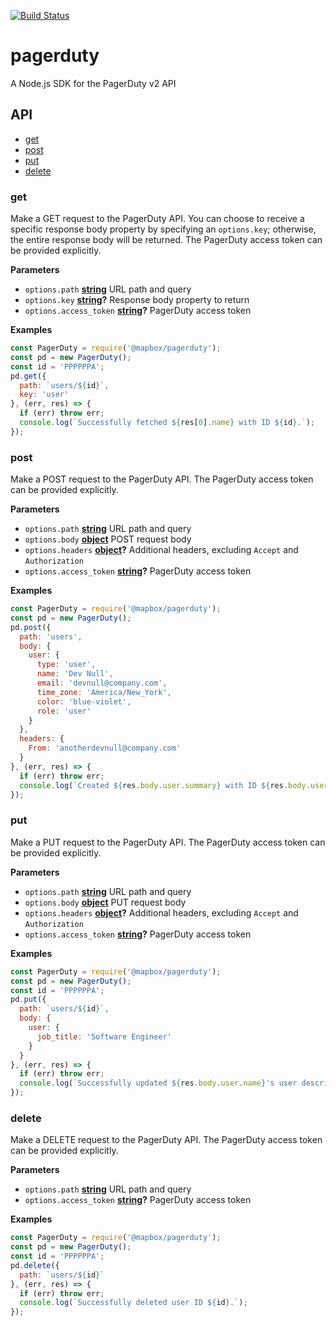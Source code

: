 [![Build Status](https://travis-ci.com/mapbox/pagerduty.svg?branch=master)](https://travis-ci.com/mapbox/pagerduty)

# pagerduty

A Node.js SDK for the PagerDuty v2 API

## API

<!-- Generated, in part, by documentation.js. Update this documentation by updating the source code. -->

- [get](#get)
- [post](#post)
- [put](#put)
- [delete](#delete)

### get

Make a GET request to the PagerDuty API. You can choose to receive a specific
response body property by specifying an `options.key`; otherwise, the entire
response body will be returned. The PagerDuty access token can be provided
explicitly.

**Parameters**

-   `options.path` **[string](https://developer.mozilla.org/en-US/docs/Web/JavaScript/Reference/Global_Objects/String)** URL path and query
-   `options.key` **[string](https://developer.mozilla.org/en-US/docs/Web/JavaScript/Reference/Global_Objects/String)?** Response body property to return
-   `options.access_token` **[string](https://developer.mozilla.org/en-US/docs/Web/JavaScript/Reference/Global_Objects/String)?** PagerDuty access token

**Examples**

```javascript
const PagerDuty = require('@mapbox/pagerduty');
const pd = new PagerDuty();
const id = 'PPPPPPA';
pd.get({
  path: `users/${id}`,
  key: 'user'
}, (err, res) => {
  if (err) throw err;
  console.log(`Successfully fetched ${res[0].name} with ID ${id}.`);
});
```

### post

Make a POST request to the PagerDuty API. The PagerDuty access token can be
provided explicitly.

**Parameters**

-   `options.path` **[string](https://developer.mozilla.org/en-US/docs/Web/JavaScript/Reference/Global_Objects/String)** URL path and query
-   `options.body` **[object](https://developer.mozilla.org/en-US/docs/Web/JavaScript/Reference/Global_Objects/Object)** POST request body
-   `options.headers` **[object](https://developer.mozilla.org/en-US/docs/Web/JavaScript/Reference/Global_Objects/Object)?** Additional headers, excluding `Accept`
    and `Authorization`
-   `options.access_token` **[string](https://developer.mozilla.org/en-US/docs/Web/JavaScript/Reference/Global_Objects/String)?** PagerDuty access token

**Examples**

```javascript
const PagerDuty = require('@mapbox/pagerduty');
const pd = new PagerDuty();
pd.post({
  path: 'users',
  body: {
    user: {
      type: 'user',
      name: 'Dev Null',
      email: 'devnull@company.com',
      time_zone: 'America/New_York',
      color: 'blue-violet',
      role: 'user'
    }
  },
  headers: {
    From: 'anotherdevnull@company.com'
  }
}, (err, res) => {
  if (err) throw err;
  console.log(`Created ${res.body.user.summary} with ID ${res.body.user.id}.`);
});
```

### put

Make a PUT request to the PagerDuty API. The PagerDuty access token can be
provided explicitly.

**Parameters**

-   `options.path` **[string](https://developer.mozilla.org/en-US/docs/Web/JavaScript/Reference/Global_Objects/String)** URL path and query
-   `options.body` **[object](https://developer.mozilla.org/en-US/docs/Web/JavaScript/Reference/Global_Objects/Object)** PUT request body
-   `options.headers` **[object](https://developer.mozilla.org/en-US/docs/Web/JavaScript/Reference/Global_Objects/Object)?** Additional headers, excluding `Accept`
    and `Authorization`
-   `options.access_token` **[string](https://developer.mozilla.org/en-US/docs/Web/JavaScript/Reference/Global_Objects/String)?** PagerDuty access token

**Examples**

```javascript
const PagerDuty = require('@mapbox/pagerduty');
const pd = new PagerDuty();
const id = 'PPPPPPA';
pd.put({
  path: `users/${id}`,
  body: {
    user: {
      job_title: 'Software Engineer'
    }
  }
}, (err, res) => {
  if (err) throw err;
  console.log(`Successfully updated ${res.body.user.name}'s user description to ${res.body.user.description}`);
});
```

### delete

Make a DELETE request to the PagerDuty API. The PagerDuty access token can
be provided explicitly.

**Parameters**

-   `options.path` **[string](https://developer.mozilla.org/en-US/docs/Web/JavaScript/Reference/Global_Objects/String)** URL path and query
-   `options.access_token` **[string](https://developer.mozilla.org/en-US/docs/Web/JavaScript/Reference/Global_Objects/String)?** PagerDuty access token

**Examples**

```javascript
const PagerDuty = require('@mapbox/pagerduty');
const pd = new PagerDuty();
const id = 'PPPPPPA';
pd.delete({
  path: `users/${id}`
}, (err, res) => {
  if (err) throw err;
  console.log(`Successfully deleted user ID ${id}.`);
});
```
